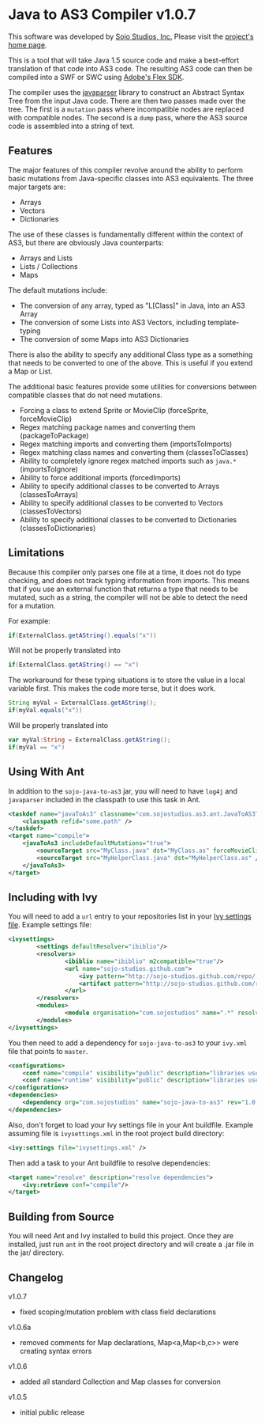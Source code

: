 Java to AS3 Compiler v1.0.7
===========================

This software was developed by [Sojo Studios, Inc.](http://www.sojostudios.com/)
Please visit the [project's home page](https://github.com/Sojo-Studios/java-to-as3).

This is a tool that will take Java 1.5 source code and make a best-effort translation of that 
code into AS3 code. The resulting AS3 code can then be compiled into a SWF or SWC using
[Adobe's Flex SDK](http://opensource.adobe.com/wiki/display/flexsdk/Flex+SDK).

The compiler uses the [javaparser](http://code.google.com/p/javaparser/) library to 
construct an Abstract Syntax Tree from the input Java code. There are then two passes 
made over the tree. The first is a `mutation` pass where incompatible nodes are replaced 
with compatible nodes. The second is a `dump` pass, where the AS3 source code is assembled
into a string of text. 


Features
--------
The major features of this compiler revolve around the ability to perform basic mutations
from Java-specific classes into AS3 equivalents. The three major targets are:

* Arrays
* Vectors
* Dictionaries

The use of these classes is fundamentally different within the context of AS3, but there
are obviously Java counterparts:

* Arrays and Lists
* Lists / Collections
* Maps

The default mutations include:

* The conversion of any array, typed as "L[Class]" in Java, into an AS3 Array
* The conversion of some Lists into AS3 Vectors, including template-typing
* The conversion of some Maps into AS3 Dictionaries

There is also the ability to specify any additional Class type as a something that needs to 
be converted to one of the above. This is useful if you extend a Map or List.

The additional basic features provide some utilities for conversions between compatible classes
that do not need mutations.

* Forcing a class to extend Sprite or MovieClip (forceSprite, forceMovieClip)
* Regex matching package names and converting them (packageToPackage)
* Regex matching imports and converting them (importsToImports)
* Regex matching class names and converting them (classesToClasses)
* Ability to completely ignore regex matched imports such as `java.*` (importsToIgnore)
* Ability to force additional imports (forcedImports)
* Ability to specify additional classes to be converted to Arrays (classesToArrays)
* Ability to specify additional classes to be converted to Vectors (classesToVectors)
* Ability to specify additional classes to be converted to Dictionaries (classesToDictionaries)


Limitations
-----------
Because this compiler only parses one file at a time, it does not do type checking, and does 
not track typing information from imports. This means that if you use an external function that
returns a type that needs to be mutated, such as a string, the compiler will not be able to
detect the need for a mutation.

For example: 

```java
if(ExternalClass.getAString().equals("x"))
```

Will not be properly translated into

```actionscript
if(ExternalClass.getAString() == "x")
```

The workaround for these typing situations is to store the value in a local variable first. This 
makes the code more terse, but it does work.

```java
String myVal = ExternalClass.getAString();
if(myVal.equals("x"))
```

Will be properly translated into

```actionscript
var myVal:String = ExternalClass.getAString();
if(myVal == "x")
```


Using With Ant
--------------

In addition to the `sojo-java-to-as3` jar, you will need to have `log4j` and `javaparser` included 
in the classpath to use this task in Ant.

```xml
<taskdef name="javaToAs3" classname="com.sojostudios.as3.ant.JavaToAS3Task">
	<classpath refid="some.path" />
</taskdef>
<target name="compile">
	<javaToAs3 includeDefaultMutations="true">
		<sourceTarget src="MyClass.java" dst="MyClass.as" forceMovieClip="true" />
 		<sourceTarget src="MyHelperClass.java" dst="MyHelperClass.as" />
	</javaToAs3>
</target>
```


Including with Ivy
------------------

You will need to add a `url` entry to your repositories list in your 
[Ivy settings file](http://ant.apache.org/ivy/history/latest-milestone/use/settings.html).
Example settings file:

```xml
<ivysettings>
        <settings defaultResolver="ibiblio"/>
        <resolvers>
                <ibiblio name="ibiblio" m2compatible="true"/>
                <url name="sojo-studios.github.com">
					<ivy pattern="http://sojo-studios.github.com/repo/[module]/[revision]/ivy.xml" />
					<artifact pattern="http://sojo-studios.github.com/repo/[module]/[revision]/[artifact]-[revision].[ext]" />
				</url>
        </resolvers>
        <modules>
                <module organisation="com.sojostudios" name=".*" resolver="sojo-studios.github.com" />
        </modules>
</ivysettings>
```

You then need to add a dependency for `sojo-java-to-as3` to your `ivy.xml` file that points to `master`.

```xml
<configurations>
	<conf name="compile" visibility="public" description="libraries used during compilation."/>
	<conf name="runtime" visibility="public" description="libraries used during runtime." extends="compile"/>
</configurations>
<dependencies>
	<dependency org="com.sojostudios" name="sojo-java-to-as3" rev="1.0.5" conf="compile->master(*);runtime->default"/>
</dependencies>
```

Also, don't forget to load your Ivy settings file in your Ant buildfile. Example assuming file is `ivysettings.xml` 
in the root project build directory:

```xml
<ivy:settings file="ivysettings.xml" />
```

Then add a task to your Ant buildfile to resolve dependencies:

```xml
<target name="resolve" description="resolve dependencies">
	<ivy:retrieve conf="compile"/>
</target>
```


Building from Source
--------------------

You will need Ant and Ivy installed to build this project. Once they are installed, just run `ant` in the
root project directory and will create a .jar file in the jar/ directory.


Changelog
---------

v1.0.7
* fixed scoping/mutation problem with class field declarations

v1.0.6a
* removed comments for Map declarations, Map<a,Map<b,c>> were creating syntax errors

v1.0.6
* added all standard Collection and Map classes for conversion

v1.0.5
* initial public release
